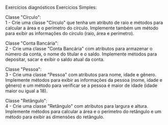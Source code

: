 Exercícios diagnósticos
Exercícios Simples:

Classe "Círculo": <br>
1 - Crie uma classe "Círculo" que tenha um atributo de raio e métodos para calcular a área e o perímetro do círculo. Implemente também um método para exibir as informações do círculo (raio, área e perímetro). <br>

Classe "Conta Bancária": <br>
2 - Crie uma classe "Conta Bancária" com atributos para armazenar o número da conta, o nome do titular e o saldo. Implemente métodos para depositar, sacar e exibir o saldo atual da conta. <br>

Classe "Pessoa": <br>
3 - Crie uma classe "Pessoa" com atributos para nome, idade e gênero. Implemente métodos para exibir as informações da pessoa (nome, idade e gênero) e um método para verificar se a pessoa é maior de idade (idade maior ou igual a 18). <br>

Classe "Retângulo": <br>
4 - Crie uma classe "Retângulo" com atributos para largura e altura. Implemente métodos para calcular a área e o perímetro do retângulo e um método para exibir as dimensões do retângulo.


